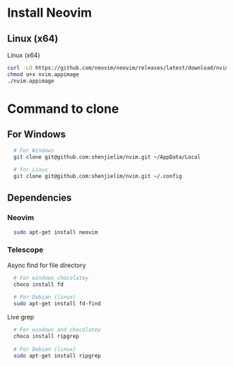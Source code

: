# Install Neovim

## Linux (x64)
Linux (x64)
```bash
curl -LO https://github.com/neovim/neovim/releases/latest/download/nvim.appimage
chmod u+x nvim.appimage
./nvim.appimage
```
# Command to clone


## For Windows

```bash
  # For Windows
  git clone git@github.com:shenjielim/nvim.git ~/AppData/Local
  
  # For Linux
  git clone git@github.com:shenjielim/nvim.git ~/.config
```


## Dependencies
### Neovim
```bash
  sudo apt-get install neovim
```

### Telescope

Async find for file directory
```bash
  # For windows chocolatey
  choco install fd
  
  # For Debian (linux)
  sudo apt-get install fd-find
```

Live grep
```bash
  # For windows and chocolatey
  choco install ripgrep
  
  # For Debian (linux)
  sudo apt-get install ripgrep
```
